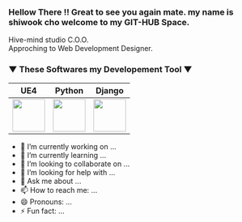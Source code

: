 ### Hellow There !! Great to see you again mate. my name is shiwook cho welcome to my GIT-HUB Space.

Hive-mind studio C.O.O.<br>
Approching to Web Development Designer.

### ▼ These Softwares my Developement Tool ▼

| UE4 | Python | Django |
| ------ | ------ | ------ |
| <img height="64" width="64" src="https://cdn.jsdelivr.net/npm/simple-icons@v6/icons/unrealengine.svg" /> | <img height="64" width="64" src="https://cdn.jsdelivr.net/npm/simple-icons@v6/icons/python.svg" /> | <img height="64" width="64" src="https://cdn.jsdelivr.net/npm/simple-icons@v6/icons/django.svg" /> |

- 🔭 I’m currently working on ...
- 🌱 I’m currently learning ...
- 👯 I’m looking to collaborate on ...
- 🤔 I’m looking for help with ...
- 💬 Ask me about ...
- 📫 How to reach me: ...
- 😄 Pronouns: ...
- ⚡ Fun fact: ...

